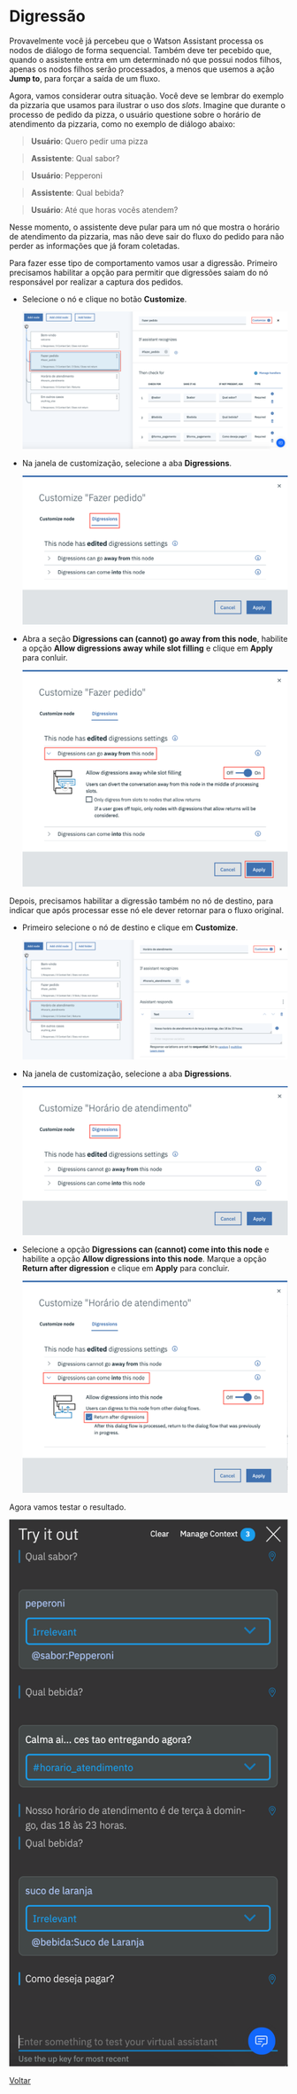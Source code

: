 # Digressão

Provavelmente você já percebeu que o Watson Assistant processa os nodos de diálogo de forma sequencial. Também deve ter pecebido que, quando o assistente entra em um determinado nó que possui nodos filhos, apenas os nodos filhos serão processados, a menos que usemos a ação **Jump to**, para forçar a saída de um fluxo.

Agora, vamos considerar outra situação. Você deve se lembrar do exemplo da pizzaria que usamos para ilustrar o uso dos *slots*. Imagine que durante o processo de pedido da pizza, o usuário questione sobre o horário de atendimento da pizzaria, como no exemplo de diálogo abaixo:

> **Usuário**: Quero pedir uma pizza

> **Assistente**: Qual sabor?

> **Usuário**: Pepperoni

> **Assistente**: Qual bebida?

> **Usuário**: Até que horas vocês atendem?

Nesse momento, o assistente deve pular para um nó que mostra o horário de atendimento da pizzaria, mas não deve sair do fluxo do pedido para não perder as informações que já foram coletadas.

Para fazer esse tipo de comportamento vamos usar a digressão. Primeiro precisamos habilitar a opção para permitir que digressões saiam do nó responsável por realizar a captura dos pedidos.

* Selecione o nó e clique no botão **Customize**.

  ![](customize.png)
* Na janela de customização, selecione a aba **Digressions**.

  ![](customize-digressions.png)
* Abra a seção **Digressions can (cannot) go away from this node**, habilite a opção **Allow digressions away while slot filling** e clique em **Apply** para conluir.

  ![](enable-digressions.png)

Depois, precisamos habilitar a digressão também no nó de destino, para indicar que após processar esse nó ele dever retornar para o fluxo original.

* Primeiro selecione o nó de destino e clique em **Customize**.

  ![](customize-target.png)
* Na janela de customização, selecione a aba **Digressions**.

  ![](customize-target-digressions.png)
* Selecione a opção **Digressions can (cannot) come into this node** e habilite a opção **Allow digressions into this node**. Marque a opção **Return after digression** e clique em **Apply** para concluir.

  ![](enable-digressions-target.png)

Agora vamos testar o resultado.

![](digressions-example.png)

[Voltar](../)